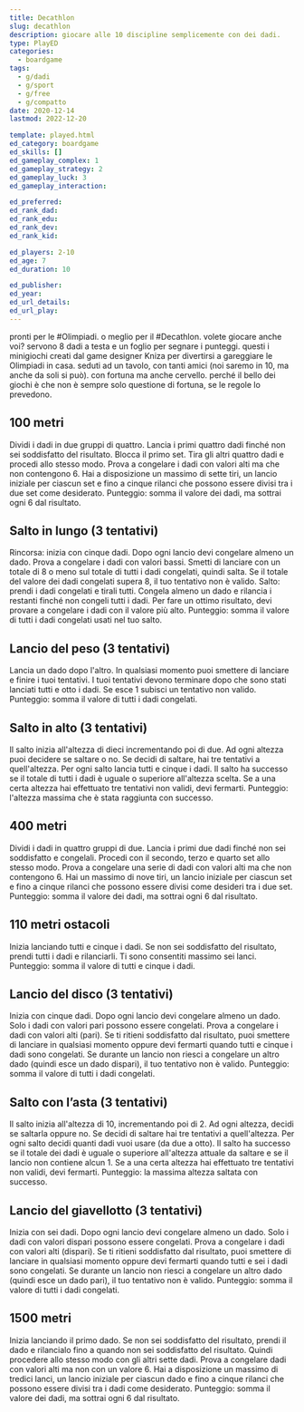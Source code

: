 ```yaml
---
title: Decathlon
slug: decathlon
description: giocare alle 10 discipline semplicemente con dei dadi.
type: PlayED
categories:
  - boardgame
tags:
  - g/dadi
  - g/sport
  - g/free
  - g/compatto
date: 2020-12-14
lastmod: 2022-12-20

template: played.html
ed_category: boardgame
ed_skills: []
ed_gameplay_complex: 1
ed_gameplay_strategy: 2
ed_gameplay_luck: 3
ed_gameplay_interaction: 

ed_preferred: 
ed_rank_dad: 
ed_rank_edu: 
ed_rank_dev: 
ed_rank_kid: 

ed_players: 2-10
ed_age: 7
ed_duration: 10

ed_publisher: 
ed_year: 
ed_url_details: 
ed_url_play: 
---
```


pronti per le #Olimpiadi. o meglio per il #Decathlon.
volete giocare anche voi? 
servono 8 dadi a testa e un foglio per segnare i punteggi.
questi i minigiochi creati dal game designer Kniza per divertirsi a gareggiare le Olimpiadi in casa. seduti ad un tavolo, con tanti amici (noi saremo in 10, ma anche da soli si può). con fortuna ma anche cervello. perché il bello dei giochi è che non è sempre solo questione di fortuna, se le regole lo prevedono.

## 100 metri
Dividi i dadi in due gruppi di quattro. Lancia i primi quattro dadi finché non sei soddisfatto del risultato. Blocca il primo set. Tira gli altri quattro dadi e procedi allo stesso modo. Prova a congelare i dadi con valori alti ma che non contengono 6. Hai a disposizione un massimo di sette tiri, un lancio iniziale per ciascun set e fino a cinque rilanci che possono essere divisi tra i due set come desiderato.
Punteggio: somma il valore dei dadi, ma sottrai ogni 6 dal risultato.

## Salto in lungo (3 tentativi)
Rincorsa: inizia con cinque dadi. Dopo ogni lancio devi congelare almeno un dado. Prova a congelare i dadi con valori bassi. Smetti di lanciare con un totale di 8 o meno sul totale di tutti i dadi congelati, quindi salta. Se il totale del valore dei dadi congelati supera 8, il tuo tentativo non è valido.
Salto: prendi i dadi congelati e tirali tutti. Congela almeno un dado e rilancia i restanti finché non congeli tutti i dadi. Per fare un ottimo risultato, devi provare a congelare i dadi con il valore più alto.
Punteggio: somma il valore di tutti i dadi congelati usati nel tuo salto.

## Lancio del peso (3 tentativi)
Lancia un dado dopo l'altro. In qualsiasi momento puoi smettere di lanciare e finire i tuoi tentativi. I tuoi tentativi devono terminare dopo che sono stati lanciati tutti e otto i dadi. Se esce 1 subisci un tentativo non valido.
Punteggio: somma il valore di tutti i dadi congelati.

## Salto in alto (3 tentativi)
Il salto inizia all'altezza di dieci incrementando poi di due. Ad ogni altezza puoi decidere se saltare o no. Se decidi di saltare, hai tre tentativi a quell'altezza. Per ogni salto lancia tutti e cinque i dadi. Il salto ha successo se il totale di tutti i dadi è uguale o superiore all'altezza scelta. Se a una certa altezza hai effettuato tre tentativi non validi, devi fermarti.
Punteggio: l'altezza massima che è stata raggiunta con successo.

## 400 metri
Dividi i dadi in quattro gruppi di due. Lancia i primi due dadi finché non sei soddisfatto e congelali. Procedi con il secondo, terzo e quarto set allo stesso modo. Prova a congelare una serie di dadi con valori alti ma che non contengono 6. Hai un massimo di nove tiri, un lancio iniziale per ciascun set e fino a cinque rilanci che possono essere divisi come desideri tra i due set.
Punteggio: somma il valore dei dadi, ma sottrai ogni 6 dal risultato.

## 110 metri ostacoli
Inizia lanciando tutti e cinque i dadi. Se non sei soddisfatto del risultato, prendi tutti i dadi e rilanciarli. Ti sono consentiti massimo sei lanci.
Punteggio: somma il valore di tutti e cinque i dadi.

## Lancio del disco (3 tentativi)
Inizia con cinque dadi. Dopo ogni lancio devi congelare almeno un dado. Solo i dadi con valori pari possono essere congelati. Prova a congelare i dadi con valori alti (pari). Se ti ritieni soddisfatto dal risultato, puoi smettere di lanciare in qualsiasi momento oppure devi fermarti quando tutti e cinque i dadi sono congelati. Se durante un lancio non riesci a congelare un altro dado (quindi esce un dado dispari), il tuo tentativo non è valido.
Punteggio: somma il valore di tutti i dadi congelati.

## Salto con l’asta (3 tentativi)
Il salto inizia all'altezza di 10, incrementando poi di 2. Ad ogni altezza, decidi se saltarla oppure no. Se decidi di saltare hai tre tentativi a quell'altezza. Per ogni salto decidi quanti dadi vuoi usare (da due a otto). Il salto ha successo se il totale dei dadi è uguale o superiore all'altezza attuale da saltare e se il lancio non contiene alcun 1. Se a una certa altezza hai effettuato tre tentativi non validi, devi fermarti.
Punteggio: la massima altezza saltata con successo.

## Lancio del giavellotto (3 tentativi)
Inizia con sei dadi. Dopo ogni lancio devi congelare almeno un dado. Solo i dadi con valori dispari possono essere congelati. Prova a congelare i dadi con valori alti (dispari). Se ti ritieni soddisfatto dal risultato, puoi smettere di lanciare in qualsiasi momento oppure devi fermarti quando tutti e sei i dadi sono congelati. Se durante un lancio non riesci a congelare un altro dado (quindi esce un dado pari), il tuo tentativo non è valido.
Punteggio: somma il valore di tutti i dadi congelati.

## 1500 metri
Inizia lanciando il primo dado. Se non sei soddisfatto del risultato, prendi il dado e rilancialo fino a quando non sei soddisfatto del risultato. Quindi procedere allo stesso modo con gli altri sette dadi. Prova a congelare dadi con valori alti ma non con un valore 6. Hai a disposizione un massimo di tredici lanci, un lancio iniziale per ciascun dado e fino a cinque rilanci che possono essere divisi tra i dadi come desiderato.
Punteggio: somma il valore dei dadi, ma sottrai ogni 6 dal risultato.
